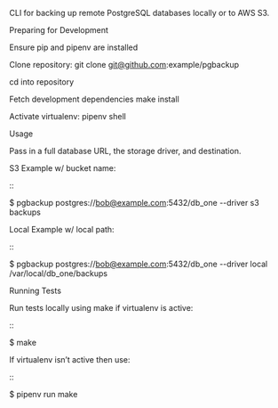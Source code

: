 CLI for backing up remote PostgreSQL databases locally or to AWS S3.


Preparing for Development


Ensure pip and pipenv are installed

Clone repository: git clone git@github.com:example/pgbackup

cd into repository

Fetch development dependencies make install

Activate virtualenv: pipenv shell


Usage

Pass in a full database URL, the storage driver, and destination.


S3 Example w/ bucket name:


::


$ pgbackup postgres://bob@example.com:5432/db_one --driver s3 backups

Local Example w/ local path:


::


$ pgbackup postgres://bob@example.com:5432/db_one --driver local /var/local/db_one/backups

Running Tests

Run tests locally using make if virtualenv is active:


::


$ make

If virtualenv isn’t active then use:


::


$ pipenv run make
